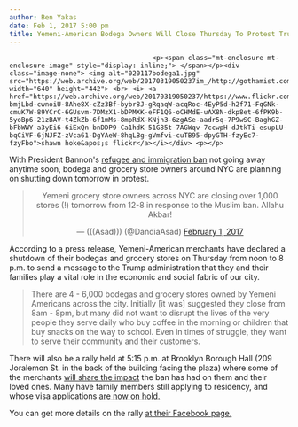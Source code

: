 ```yaml
---
author: Ben Yakas
date: Feb 1, 2017 5:00 pm
title: Yemeni-American Bodega Owners Will Close Thursday To Protest Trump's Travel Ban
---
```


	
										<p><span class="mt-enclosure mt-enclosure-image" style="display: inline;"> </span></p><div class="image-none"> <img alt="020117bodega1.jpg" src="https://web.archive.org/web/20170319050237im_/http://gothamist.com/attachments/byakas/020117bodega1.jpg" width="640" height="442"> <br> <i> <a href="https://web.archive.org/web/20170319050237/https://www.flickr.com/photos/shawnhoke/6793558224/in/photolist-bmjLbd-cwnoiU-8Ahe8X-cZz3Bf-bybr8J-gRqaqW-acqRoc-4EyP5d-h2f71-FqGNk-cmuK7W-89YCrC-6GUsvm-7DMzX1-bDPMXK-eFF1Q6-oCHMdE-uAX8N-dkp8et-6fPK9b-5yoBp6-21zBAV-t4ZkZb-6f1mMs-8mpRdX-KNjh3-6zgASe-aadr5q-7P9wSC-BaghGZ-bFbWWY-a3yEi6-6iExQn-bnDDP9-Ca1hdK-51G85t-7AGWqv-7ccwpH-dJtkTi-esupLU-bqCiVF-6jNJFZ-zVca61-DgYAeW-8hqLBg-gVmfvi-cuTB95-dpyGTH-fzyEc7-fzyFbo">shawn hoke&apos;s flickr</a></i></div> <p></p>

<p>With President Bannon&apos;s <a href="https://web.archive.org/web/20170319050237/http://gothamist.com/tags/muslimban">refugee and immigration ban</a> not going away anytime soon, bodega and grocery store owners around NYC are planning on shutting down tomorrow in protest.</p>

<center><blockquote class="twitter-tweet" data-lang="en"><p lang="en" dir="ltr">Yemeni grocery store owners across NYC are closing over 1,000 stores (!) tomorrow from 12-8 in response to the Muslim ban. Allahu Akbar!</p>&#x2014; (((Asad))) (@DandiaAsad) <a href="https://web.archive.org/web/20170319050237/https://twitter.com/DandiaAsad/status/826852935225208833">February 1, 2017</a></blockquote>
<script async src="//web.archive.org/web/20170319050237js_/http://platform.twitter.com/widgets.js" charset="utf-8"></script></center>

<p>According to a press release, Yemeni-American merchants have declared a shutdown of their bodegas and grocery stores on Thursday from noon to 8 p.m. to send a message to the Trump administration that they and their families play a vital role in the economic and social fabric of our city. </p>

<blockquote>There are 4 - 6,000 bodegas and grocery stores owned by Yemeni Americans across the city. Initially [it was] suggested they close from 8am - 8pm, but many did not want to disrupt the lives of the very people they serve daily who buy coffee in the morning or children that buy snacks on the way to school. Even in times of struggle, they want to serve their community and their customers.</blockquote>

<p>There will also be a rally held at 5:15 p.m. at Brooklyn Borough Hall (209 Joralemon St. in the back of the building facing the plaza) where some of the merchants <a href="https://web.archive.org/web/20170319050237/https://thinkprogress.org/new-york-muslim-community-ban-af0d151200fd#.i0ygtccvx">will share the impact</a> the ban has had on them and their loved ones. Many have family members still applying to residency, and whose visa applications <a href="https://web.archive.org/web/20170319050237/https://www.theguardian.com/us-news/2017/jan/28/new-york-yemenis-trump-immigration-ban-reaction">are now on hold.</a></p>

<p>You can get more details on the rally <a href="https://web.archive.org/web/20170319050237/https://www.facebook.com/events/1792162054368070/?active_tab=about">at their Facebook page.</a></p>					
										
									
				